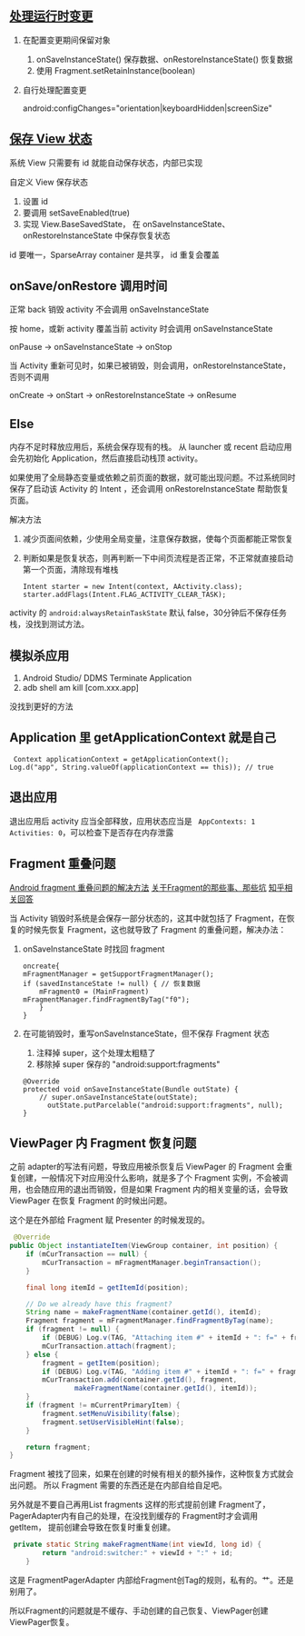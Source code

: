 ## [处理运行时变更](http://developer.android.com/intl/zh-cn/guide/topics/resources/runtime-changes.html#RetainingAnObject)

1. 在配置变更期间保留对象

	1. onSaveInstanceState() 保存数据、onRestoreInstanceState() 恢复数据
	2. 使用 Fragment.setRetainInstance(boolean) 
	
2. 自行处理配置变更

	android:configChanges="orientation|keyboardHidden|screenSize"


## [保存 View 状态](http://www.codeceo.com/article/android-save-view-state.html)

系统 View 只需要有 id 就能自动保存状态，内部已实现

自定义 View 保存状态

1. 设置 id
2. 要调用 setSaveEnabled(true)
3. 实现 View.BaseSavedState， 在 onSaveInstanceState、onRestoreInstanceState 中保存恢复状态

id 要唯一，SparseArray container 是共享， id 重复会覆盖

## onSave/onRestore 调用时间

正常 back 销毁 activity 不会调用 onSaveInstanceState

按 home，或新 activity 覆盖当前 activity 时会调用 onSaveInstanceState

onPause -> onSaveInstanceState -> onStop

当 Activity 重新可见时，如果已被销毁，则会调用，onRestoreInstanceState，否则不调用

onCreate -> onStart -> onRestoreInstanceState -> onResume

## Else

内存不足时释放应用后，系统会保存现有的栈。 从 launcher 或 recent 启动应用会先初始化 Application，然后直接启动栈顶 activity。

如果使用了全局静态变量或依赖之前页面的数据，就可能出现问题。不过系统同时保存了启动该 Activity 的 Intent ，还会调用 onRestoreInstanceState 帮助恢复页面。

解决方法

1. 减少页面间依赖，少使用全局变量，注意保存数据，使每个页面都能正常恢复
2. 判断如果是恢复状态，则再判断一下中间页流程是否正常，不正常就直接启动第一个页面，清除现有堆栈

	```
	Intent starter = new Intent(context, AActivity.class);
	starter.addFlags(Intent.FLAG_ACTIVITY_CLEAR_TASK);
	```
	
activity 的 `android:alwaysRetainTaskState` 默认 false，30分钟后不保存任务栈，没找到测试方法。

## 模拟杀应用

1. Android Studio/ DDMS Terminate Application
2. adb shell am kill [com.xxx.app]

没找到更好的方法

## Application 里 getApplicationContext 就是自己

```
 Context applicationContext = getApplicationContext();
Log.d("app", String.valueOf(applicationContext == this)); // true
```

## 退出应用

退出应用后 activity 应当全部释放，应用状态应当是 ` AppContexts: 1   Activities: 0`，可以检查下是否存在内存泄露

## Fragment 重叠问题

[Android fragment 重叠问题的解决方法](http://blog.csdn.net/weizongwei5/article/details/44036543)
[关于Fragment的那些事、那些坑](http://www.jianshu.com/p/e658ffc02211)
[知乎相关回答](https://www.zhihu.com/question/39662488/answer/82469372)

当 Activity 销毁时系统是会保存一部分状态的，这其中就包括了 Fragment，在恢复的时候先恢复 Fragment，这也就导致了 Fragment 的重叠问题，解决办法：

1. onSaveInstanceState 时找回 fragment

	```
	oncreate{
	mFragmentManager = getSupportFragmentManager();
	if (savedInstanceState != null) { // 恢复数据
		mFragment0 = (MainFragment) mFragmentManager.findFragmentByTag("f0");
		}
	}
	```

2. 在可能销毁时，重写onSaveInstanceState，但不保存 Fragment 状态
	1. 注释掉 super，这个处理太粗糙了
	2. 移除掉 super 保存的 "android:support:fragments"

	```
	@Override
	protected void onSaveInstanceState(Bundle outState) {
		// super.onSaveInstanceState(outState);
		  outState.putParcelable("android:support:fragments", null);
	}
	```

## ViewPager 内 Fragment 恢复问题

之前 adapter的写法有问题，导致应用被杀恢复后 ViewPager 的 Fragment 会重复创建，一般情况下对应用没什么影响，就是多了个 Fragment 实例，不会被调用，也会随应用的退出而销毁，但是如果 Fragment 内的相关变量的话，会导致 ViewPager 在恢复 Fragment 的时候出问题。

这个是在外部给 Fragment 赋 Presenter 的时候发现的。

```java
 @Override
public Object instantiateItem(ViewGroup container, int position) {
	if (mCurTransaction == null) {
		mCurTransaction = mFragmentManager.beginTransaction();
	}

	final long itemId = getItemId(position);

	// Do we already have this fragment?
	String name = makeFragmentName(container.getId(), itemId);
	Fragment fragment = mFragmentManager.findFragmentByTag(name);
	if (fragment != null) {
		if (DEBUG) Log.v(TAG, "Attaching item #" + itemId + ": f=" + fragment);
		mCurTransaction.attach(fragment);
	} else {
		fragment = getItem(position);
		if (DEBUG) Log.v(TAG, "Adding item #" + itemId + ": f=" + fragment);
		mCurTransaction.add(container.getId(), fragment,
				makeFragmentName(container.getId(), itemId));
	}
	if (fragment != mCurrentPrimaryItem) {
		fragment.setMenuVisibility(false);
		fragment.setUserVisibleHint(false);
	}

	return fragment;
}
```

Fragment 被找了回来，如果在创建的时候有相关的额外操作，这种恢复方式就会出问题。
所以 Fragment 需要的东西还是在内部自给自足吧。

另外就是不要自己再用List<Fragment> fragments 这样的形式提前创建 Fragment了，PagerAdapter内有自己的处理，在没找到缓存的 Fragment时才会调用 getItem， 提前创建会导致在恢复时重复创建。

```java
 private static String makeFragmentName(int viewId, long id) {
        return "android:switcher:" + viewId + ":" + id;
    }
```
这是 FragmentPagerAdapter 内部给Fragment创Tag的规则，私有的。艹。还是别用了。

所以Fragment的问题就是不缓存、手动创建的自己恢复、ViewPager创建ViewPager恢复。

